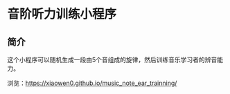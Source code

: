 # 音阶听力训练小程序 #

## 简介 ##

这个小程序可以随机生成一段由5个音组成的旋律，然后训练音乐学习者的辨音能力。

浏览：<a href="https://xiaowen0.github.io/music_note_ear_trainning/ " target="_blank">https://xiaowen0.github.io/music_note_ear_trainning/</a>
	